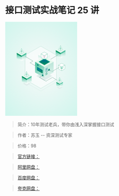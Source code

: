 # 接口测试实战笔记 25 讲

![img](../../assets/Cgp9HWGbDieAOq2gAAFbfz0bSO4386.png)

> 简介：10年测试老兵，带你由浅入深掌握接口测试

> 作者：苏玉 -- 资深测试专家

> 价格：98

> [官方链接：]()

> [阿里网盘：]()

> [百度网盘：]()

> [夸克网盘：]()
